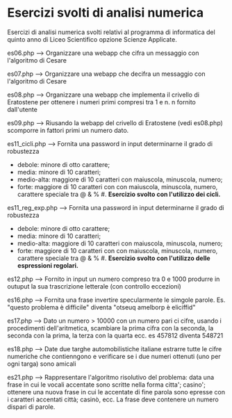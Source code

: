 # Esercizi svolti di analisi numerica 
Esercizi di analisi numerica svolti relativi al programma di informatica del quinto anno di Liceo Scientifico opzione Scienze Applicate.

es06.php --> Organizzare una webapp che cifra un messaggio con l'algoritmo di Cesare 

es07.php --> Organizzare una webapp che decifra un messaggio con l'algoritmo di Cesare 

es08.php --> Organizzare una webapp che implementa il crivello  di Eratostene per ottenere i numeri primi compresi tra 1 e n. n fornito dall'utente

es09.php --> Riusando la webapp del crivello di Eratostene (vedi es08.php) scomporre in fattori primi un numero dato.

es11_cicli.php --> Fornita una password in input determinarne il grado di robustezza 
 - debole: minore di otto carattere; 
 - media: minore di 10 caratteri; 
 - medio-alta: maggiore di 10 caratteri con maiuscola, minuscola, numero; 
 - forte: maggiore di 10 caratteri con con maiuscola, minuscola, numero, carattere speciale tra @ & % #.
  **Esercizio svolto con l'utilizzo dei cicli.**
 
 es11_reg_exp.php --> Fornita una password in input determinarne il grado di robustezza 
 - debole: minore di otto carattere; 
 - media: minore di 10 caratteri; 
 - medio-alta: maggiore di 10 caratteri con maiuscola, minuscola, numero; 
 - forte: maggiore di 10 caratteri con con maiuscola, minuscola, numero, carattere speciale tra @ & % #.
  **Esercizio svolto con l'utilizzo delle espressioni regolari.**
  
  es12.php --> Fornito in input un numero compreso tra 0 e 1000 produrre in outuput la sua trascrizione letterale (con controllo eccezioni)
  
  es16.php --> Fornita una frase invertire specularmente le simgole parole. Es. "questo problema è difficile"  diventa "otseuq amelborp è eliciffid"
  
  es17.php --> Dato un numero > 10000 con un numero pari ci cifre,  usando i procedimenti dell'aritmetica, scambiare la prima cifra con la seconda, la seconda con la prima, la terza con la quarta ecc. es 457812 diventa 548721
  
  es18.php --> Date due targhe automobilistiche italiane estrarre tutte le cifre numeriche che contienngono e verificare se i due numeri ottenuti (uno per ogni targa) sono amicali
  
  es21.php --> Rappresentare l'algoritmo risolutivo del problema: data una frase in cui le vocali accentate sono scritte nella forma citta'; casino';  ottenere una nuova frase in cui le accentate di fine parola sono epresse con i caratteri accentati città; casinò, ecc. La frase deve contenere un numero dispari di parole.
  
  
  
  
 
 
